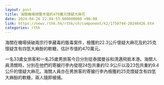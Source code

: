 ```yaml
---
layout: post
title: 海關機場檢獲市值約470萬元懷疑大麻花
date: 2024-04-26 22:04:53.000000000 +08:00
link: https://news.rthk.hk/rthk/ch/component/k2/1750744-20240426.htm
categories: rthk
---
```


海關在機場偵破兩宗行李藏毒的販毒案件，檢獲約22.3公斤懷疑大麻花及約25克懷疑含有四氫大麻酚的軟糖，估計市值約470萬元。

一名33歲女旅客和一名25歲男旅客今日分別從泰國曼谷和清邁飛抵本港。海關人員清關時，分別在他們的寄艙行李內發現24包共重約12.9公斤以及23包共重約9.4公斤的懷疑大麻花。海關人員亦在男旅客的寄艙行李內檢獲約25克懷疑含有四氫大麻酚的軟糖，兩人隨即被捕。

